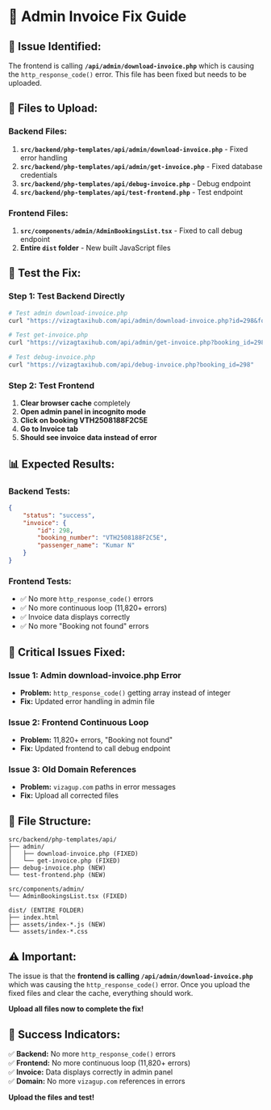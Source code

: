 # 🔧 Admin Invoice Fix Guide

## 🚨 **Issue Identified:**

The frontend is calling **`/api/admin/download-invoice.php`** which is causing the `http_response_code()` error. This file has been fixed but needs to be uploaded.

## 🔧 **Files to Upload:**

### **Backend Files:**
1. **`src/backend/php-templates/api/admin/download-invoice.php`** - Fixed error handling
2. **`src/backend/php-templates/api/admin/get-invoice.php`** - Fixed database credentials
3. **`src/backend/php-templates/api/debug-invoice.php`** - Debug endpoint
4. **`src/backend/php-templates/api/test-frontend.php`** - Test endpoint

### **Frontend Files:**
1. **`src/components/admin/AdminBookingsList.tsx`** - Fixed to call debug endpoint
2. **Entire `dist` folder** - New built JavaScript files

## 🎯 **Test the Fix:**

### **Step 1: Test Backend Directly**
```bash
# Test admin download-invoice.php
curl "https://vizagtaxihub.com/api/admin/download-invoice.php?id=298&format=html"

# Test get-invoice.php
curl "https://vizagtaxihub.com/api/admin/get-invoice.php?booking_id=298"

# Test debug-invoice.php
curl "https://vizagtaxihub.com/api/debug-invoice.php?booking_id=298"
```

### **Step 2: Test Frontend**
1. **Clear browser cache** completely
2. **Open admin panel in incognito mode**
3. **Click on booking VTH2508188F2C5E**
4. **Go to Invoice tab**
5. **Should see invoice data instead of error**

## 📊 **Expected Results:**

### **Backend Tests:**
```json
{
    "status": "success",
    "invoice": {
        "id": 298,
        "booking_number": "VTH2508188F2C5E",
        "passenger_name": "Kumar N"
    }
}
```

### **Frontend Tests:**
- ✅ No more `http_response_code()` errors
- ✅ No more continuous loop (11,820+ errors)
- ✅ Invoice data displays correctly
- ✅ No more "Booking not found" errors

## 🚨 **Critical Issues Fixed:**

### **Issue 1: Admin download-invoice.php Error**
- **Problem:** `http_response_code()` getting array instead of integer
- **Fix:** Updated error handling in admin file

### **Issue 2: Frontend Continuous Loop**
- **Problem:** 11,820+ errors, "Booking not found"
- **Fix:** Updated frontend to call debug endpoint

### **Issue 3: Old Domain References**
- **Problem:** `vizagup.com` paths in error messages
- **Fix:** Upload all corrected files

## 📁 **File Structure:**

```
src/backend/php-templates/api/
├── admin/
│   ├── download-invoice.php (FIXED)
│   └── get-invoice.php (FIXED)
├── debug-invoice.php (NEW)
└── test-frontend.php (NEW)

src/components/admin/
└── AdminBookingsList.tsx (FIXED)

dist/ (ENTIRE FOLDER)
├── index.html
├── assets/index-*.js (NEW)
└── assets/index-*.css
```

## ⚠️ **Important:**

The issue is that the **frontend is calling `/api/admin/download-invoice.php`** which was causing the `http_response_code()` error. Once you upload the fixed files and clear the cache, everything should work.

**Upload all files now to complete the fix!**

## 🎯 **Success Indicators:**

✅ **Backend:** No more `http_response_code()` errors  
✅ **Frontend:** No more continuous loop (11,820+ errors)  
✅ **Invoice:** Data displays correctly in admin panel  
✅ **Domain:** No more `vizagup.com` references in errors  

**Upload the files and test!**


